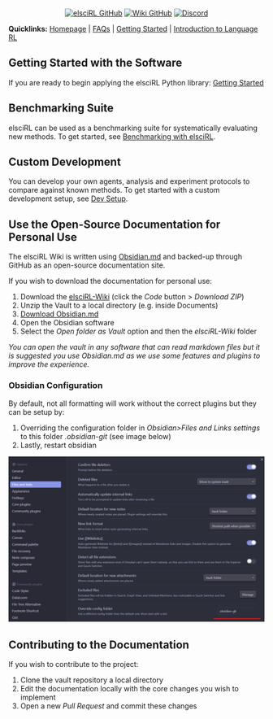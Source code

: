 <div align="center">
<br>

<a href="https://github.com/pdfosborne/elsciRL">![elsciRL GitHub](https://img.shields.io/github/watchers/pdfosborne/elsciRL?style=for-the-badge&logo=github&label=elsciRL&link=https%3A%2F%2Fgithub.com%2Fpdfosborne%2FelsciRL)</a>
<a href="https://github.com/pdfosborne/elsciRL-Wiki">![Wiki GitHub](https://img.shields.io/github/watchers/pdfosborne/elsciRL-Wiki?style=for-the-badge&logo=github&label=elsciRL-Wiki&link=https%3A%2F%2Fgithub.com%2Fpdfosborne%2FelsciRL-Wiki)</a>
<a href="https://discord.gg/A2dRVrhB">![Discord](https://img.shields.io/discord/1310579689315893248?style=for-the-badge&logo=discord&label=Discord&link=https%3A%2F%2Fdiscord.com%2Fchannels%2F1184202186469683200%2F1184202186998173878)</a>

</div>

**Quicklinks:** [Homepage](<./README.md>) | [FAQs](<./FAQs.md>) | [Getting Started](<./Documentation/I - Introduction/1 - Getting Started.md>)  | [Introduction to Language RL](<./Documentation/III - Language RL/1 - Introduction to Language RL.md>)

## Getting Started with the Software
If you are ready to begin applying the elsciRL Python library: [Getting Started](<./Documentation/I - Introduction/1 - Getting Started.md>)

## Benchmarking Suite

elsciRL can be used as a benchmarking suite for systematically evaluating new methods. To get started, see [Benchmarking with elsciRL](<./elsciRL Core/V - Benchmarking Suite/1 - Benchmarking with elsciRL.md>).

## Custom Development

You can develop your own agents, analysis and experiment protocols to compare against known methods. To get started with a custom development setup, see [Dev Setup](<./elsciRL Core/VI - Custom Development/1 - Dev Setup.md>).


## Use the Open-Source Documentation for Personal Use

The elsciRL Wiki is written using [Obsidian.md](https://obsidian.md/) and backed-up through GitHub as an open-source documentation site. 

If you wish to download the documentation for personal use:
1. Download the [elsciRL-Wiki](https://github.com/pdfosborne/elsciRL-Wiki/tree/main) (click the *Code* button > *Download ZIP*)
2. Unzip the Vault to a local directory (e.g. inside Documents)
3. [Download Obsidian.md](https://obsidian.md/download)
4. Open the Obsidian software
5. Select the *Open folder as Vault* option and then the *elsciRL-Wiki* folder

*You can open the vault in any software that can read markdown files but it is suggested you use Obsidian.md as we use some features and plugins to improve the experience.*


### Obsidian Configuration

By default, not all formatting will work without the correct plugins but they can be setup by:
1. Overriding the configuration folder in *Obsidian>Files and Links settings* to this folder *.obsidian-git* (see image below)
2. Lastly, restart obsidian

![Obsidian settings](<./attachments/Obsidian settings.png>)

## Contributing to the Documentation

If you wish to contribute to the project:
1. Clone the vault repository a local directory 
2. Edit the documentation locally with the core changes you wish to implement
3. Open a new *Pull Request* and commit these changes

